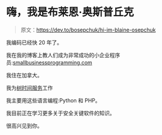 # 嗨，我是布莱恩·奥斯普丘克

> 原文：<https://dev.to/bosepchuk/hi-im-blaine-osepchuk>

我编码已经快 20 年了。

我在我的博客上教人们成为非常成功的小企业程序员:[smallbusinessprogramming.com](https://smallbusinessprogramming.com)

我住在加拿大。

我为[树时间服务](http://treetimeservices.ca)工作

我主要用这些语言编程:Python 和 PHP。

我目前正在学习更多关于安全关键软件的知识。

很高兴见到你。